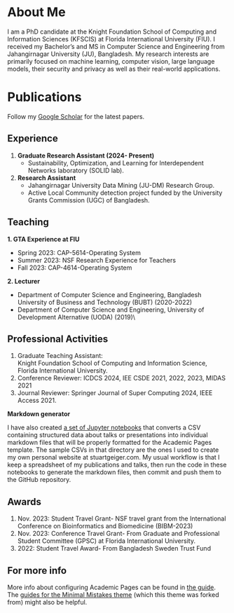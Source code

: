 About Me
======
I am a PhD candidate at the Knight Foundation School of Computing and Information Sciences (KFSCIS) at Florida International University (FIU). I received my Bachelor’s and MS in Computer Science and Engineering from Jahangirnagar University (JU), Bangladesh. My research interests are primarily focused on machine learning, computer vision, large language models, their security and privacy as well as their real-world applications.


Publications
======
Follow my [Google Scholar](https://scholar.google.com/citations?user=d5iqsvgAAAAJ&hl=en) for the latest papers.

Experience
------
1. **Graduate Research Assistant (2024- Present)**
   - Sustainability, Optimization, and Learning for Interdependent Networks laboratory (SOLID lab).
1.  **Research Assistant** 
      - Jahangirnagar University Data Mining (JU-DM) Research Group.
      - Active Local Community detection project funded by the University Grants Commission (UGC) of Bangladesh.

Teaching
------
**1. GTA Experience at FIU**
   - Spring 2023: CAP-5614-Operating System
   - Summer 2023: NSF Research Experience for Teachers
   - Fall 2023: CAP-4614-Operating System
     
**2. Lecturer** 
  - Department of Computer Science and Engineering, Bangladesh University of Business and Technology (BUBT) (2020-2022)
  - Department of Computer Science and Engineering, University of Development Alternative (UODA) (2019)\
  

Professional Activities
------
1. Graduate Teaching Assistant:\
   Knight Foundation School of Computing and Information Science, Florida International University.
1. Conference Reviewer: ICDCS 2024, IEE CSDE 2021, 2022, 2023, MIDAS 2021
2. Journal Reviewer: Springer Journal of Super Computing 2024, IEEE Access 2021.

**Markdown generator**

I have also created [a set of Jupyter notebooks](https://github.com/academicpages/academicpages.github.io/tree/master/markdown_generator
) that converts a CSV containing structured data about talks or presentations into individual markdown files that will be properly formatted for the Academic Pages template. The sample CSVs in that directory are the ones I used to create my own personal website at stuartgeiger.com. My usual workflow is that I keep a spreadsheet of my publications and talks, then run the code in these notebooks to generate the markdown files, then commit and push them to the GitHub repository.

Awards
------
1. Nov. 2023: Student Travel Grant- NSF travel grant from the International Conference on Bioinformatics and Biomedicine (BIBM-2023)
1. Nov. 2023: Conference Travel Grant- From Graduate and Professional Student Committee (GPSC) at Florida International University.
1. 2022: Student Travel Award- From Bangladesh Sweden Trust Fund



For more info
------
More info about configuring Academic Pages can be found in [the guide](https://academicpages.github.io/markdown/). The [guides for the Minimal Mistakes theme](https://mmistakes.github.io/minimal-mistakes/docs/configuration/) (which this theme was forked from) might also be helpful.
